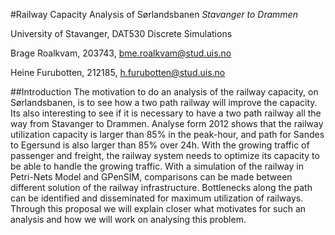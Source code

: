 #Railway Capacity Analysis of S&oslash;rlandsbanen
*Stavanger to Drammen*

University of Stavanger,
DAT530 Discrete Simulations

Brage Roalkvam,
203743, [bme.roalkvam@stud.uis.no](mailto:bme.roalkvam@stud.uis.no)

Heine Furubotten,
212185, [h.furubotten@stud.uis.no](mailto:h.furubotten@stud.uis.no)

##Introduction
The motivation to do an analysis of the railway capacity, on Sørlandsbanen, is to see how a two path railway will improve the capacity. Its also interesting to see if it is necessary to have a two path railway all the way from Stavanger to Drammen. Analyse form 2012 shows that the railway utilization capacity is larger than 85% in the peak-hour, and path for Sandes to Egersund is also larger than 85% over 24h. With the growing traffic of passenger and freight, the railway system needs to optimize its capacity to be able to handle the growing traffic.
With a simulation of the railway in Petri-Nets Model and GPenSIM, comparisons can be made between different solution of the railway infrastructure. Bottlenecks along the path can be identified and disseminated for maximum utilization of railways. Through this proposal we will explain closer what motivates for such an analysis and how we will work on analysing this problem.
